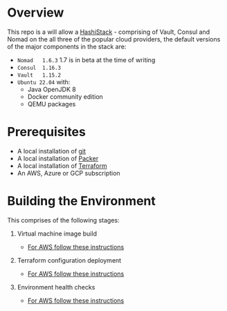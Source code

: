 # Overview

This repo is a will allow a [HashiStack](https://hashistack.readthedocs.io/en/latest/) - comprising of Vault, Consul and Nomad on the all three of the 
popular cloud providers, the default versions of the major components in the stack are:

- ```Nomad   1.6.3```
  1.7 is in beta at the time of writing
- ```Consul  1.16.3```
- ```Vault   1.15.2```
- ```Ubuntu 22.04``` with:
  - Java OpenJDK 8
  - Docker community edition
  - QEMU packages

# Prerequisites

- A local installation of [git](https://git-scm.com/downloads)
- A local installation of [Packer](https://developer.hashicorp.com/packer/tutorials/docker-get-started/get-started-install-cli)
- A local installation of [Terraform](https://developer.hashicorp.com/terraform/tutorials/aws-get-started/install-cli)
- An AWS, Azure or GCP subscription
  
# Building the Environment

This comprises of the following stages:

1. Virtual machine image build
   - [For AWS follow these instructions](https://github.com/chrisadkin/Nomad-HashiStack-Lab/blob/main/documentation/aws/01-build.md)

3. Terraform configuration deployment
    - [For AWS follow these instructions](https://github.com/chrisadkin/Nomad-HashiStack-Lab/blob/main/documentation/aws/02-apply.md) 

5. Environment health checks
   - [For AWS follow these instructions](https://github.com/chrisadkin/Nomad-HashiStack-Lab/blob/main/documentation/aws/03-check.md) 
